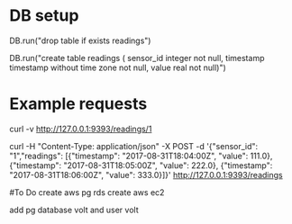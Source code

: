 # DB setup
DB.run("drop table if exists readings")

DB.run("create table readings (
  sensor_id integer not null,
  timestamp timestamp without time zone not null,
  value real not null)")

# Example requests
curl -v http://127.0.0.1:9393/readings/1

curl -H "Content-Type: application/json" -X POST -d '{"sensor_id": "1","readings": [{"timestamp": "2017-08-31T18:04:00Z", "value": 111.0}, {"timestamp": "2017-08-31T18:05:00Z", "value": 222.0}, {"timestamp": "2017-08-31T18:06:00Z", "value": 333.0}]}' http://127.0.0.1:9393/readings

#To Do
create aws pg rds
create aws ec2

add pg database volt and user volt
